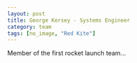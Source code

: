 ```yaml
---
layout: post
title: George Kersey - Systems Engineer
category: team
tags: [no_image, "Red Kite"]
---
```


Member of the first rocket launch team...
